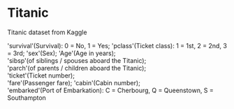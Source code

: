 # Titanic
Titanic dataset from Kaggle


                                   
'survival'(Survival): 0 = No, 1 = Yes; 
'pclass'(Ticket class): 1 = 1st, 2 = 2nd, 3 = 3rd; 
'sex'(Sex); 
'Age'(Age in years); 	
'sibsp'(of siblings / spouses aboard the Titanic);	
'parch'(of parents / children aboard the Titanic);	
'ticket'(Ticket number);	
'fare'(Passenger fare);	
'cabin'(Cabin number);	
'embarked'(Port of Embarkation): C = Cherbourg, Q = Queenstown, S = Southampton
